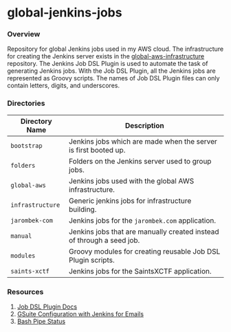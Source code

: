 # global-jenkins-jobs

### Overview

Repository for global Jenkins jobs used in my AWS cloud.  The infrastructure for creating the Jenkins server exists in 
the [global-aws-infrastructure](https://github.com/AJarombek/global-aws-infrastructure/tree/master/jenkins) repository.
The Jenkins Job DSL Plugin is used to automate the task of generating Jenkins jobs.  With the Job DSL Plugin, all the 
Jenkins jobs are represented as Groovy scripts.  The names of Job DSL Plugin files can only contain letters, digits, and 
underscores.

### Directories

| Directory Name                     | Description                                                                      |
|------------------------------------|----------------------------------------------------------------------------------|
| `bootstrap`                        | Jenkins jobs which are made when the server is first booted up.                  |
| `folders`                          | Folders on the Jenkins server used to group jobs.                                |
| `global-aws`                       | Jenkins jobs used with the global AWS infrastructure.                            |
| `infrastructure`                   | Generic jenkins jobs for infrastructure building.                                |
| `jarombek-com`                     | Jenkins jobs for the `jarombek.com` application.                                 |
| `manual`                           | Jenkins jobs that are manually created instead of through a seed job.            |
| `modules`                          | Groovy modules for creating reusable Job DSL Plugin scripts.                     |
| `saints-xctf`                      | Jenkins jobs for the SaintsXCTF application.                                     |

### Resources

1) [Job DSL Plugin Docs](https://jenkinsci.github.io/job-dsl-plugin/#)
2) [GSuite Configuration with Jenkins for Emails](https://stackoverflow.com/a/27130058)
3) [Bash Pipe Status](https://unix.stackexchange.com/a/14276)